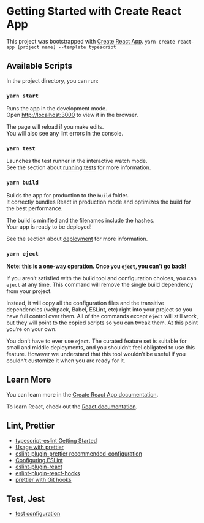 # Getting Started with Create React App

This project was bootstrapped with [Create React App](https://github.com/facebook/create-react-app).
`yarn create react-app [project name] --template typescript`

## Available Scripts

In the project directory, you can run:

### `yarn start`

Runs the app in the development mode.\
Open [http://localhost:3000](http://localhost:3000) to view it in the browser.

The page will reload if you make edits.\
You will also see any lint errors in the console.

### `yarn test`

Launches the test runner in the interactive watch mode.\
See the section about [running tests](https://facebook.github.io/create-react-app/docs/running-tests) for more information.

### `yarn build`

Builds the app for production to the `build` folder.\
It correctly bundles React in production mode and optimizes the build for the best performance.

The build is minified and the filenames include the hashes.\
Your app is ready to be deployed!

See the section about [deployment](https://facebook.github.io/create-react-app/docs/deployment) for more information.

### `yarn eject`

**Note: this is a one-way operation. Once you `eject`, you can’t go back!**

If you aren’t satisfied with the build tool and configuration choices, you can `eject` at any time. This command will remove the single build dependency from your project.

Instead, it will copy all the configuration files and the transitive dependencies (webpack, Babel, ESLint, etc) right into your project so you have full control over them. All of the commands except `eject` will still work, but they will point to the copied scripts so you can tweak them. At this point you’re on your own.

You don’t have to ever use `eject`. The curated feature set is suitable for small and middle deployments, and you shouldn’t feel obligated to use this feature. However we understand that this tool wouldn’t be useful if you couldn’t customize it when you are ready for it.

## Learn More

You can learn more in the [Create React App documentation](https://facebook.github.io/create-react-app/docs/getting-started).

To learn React, check out the [React documentation](https://reactjs.org/).

## Lint, Prettier

- [typescript-eslint Getting Started](https://github.com/typescript-eslint/typescript-eslint/blob/master/docs/getting-started/linting/README.md)
- [Usage with prettier](https://github.com/typescript-eslint/typescript-eslint/blob/master/docs/getting-started/linting/README.md#usage-with-prettier)
- [eslint-plugin-prettier recommended-configuration](https://github.com/prettier/eslint-plugin-prettier#recommended-configuration)
- [Configuring ESLint](https://eslint.org/docs/user-guide/configuring/)
- [eslint-plugin-react](https://github.com/yannickcr/eslint-plugin-react)
- [eslint-plugin-react-hooks](https://www.npmjs.com/package/eslint-plugin-react-hooks)
- [prettier with Git hooks](https://github.com/typescript-eslint/typescript-eslint/blob/master/docs/getting-started/linting/README.md#usage-with-prettier)

## Test, Jest
- [test configuration](https://create-react-app.dev/docs/running-tests/#configuration)